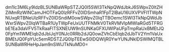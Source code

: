 dm1lc3M6Ly9ldzBLSUNBaWRpSTZJQ0l5SWl3TkNpQWdJbkJ6SWpvZ0ltZHZiMmRzWlNCamJHOTFaQ0lzRFFvZ0lDSmhaR1FpT2lBaU16UXVPVFl1TWpNNUxqRTBNeUlzRFFvZ0lDSndiM0owSWpvZ0lqTTBOemc1SWl3TkNpQWdJbWxrSWpvZ0lqWTBaR1UyTWpFeUxUUTFNMkV0TkRVMVlpMWlaRGd5TFRGbE1Ea3daVFV5TkRaaFlTSXNEUW9nSUNKaGFXUWlPaUFpTmpRaUxBMEtJQ0FpYm1WMElqb2dJblJqY0NJc0RRb2dJQ0owZVhCbElqb2dJbTV2Ym1VaUxBMEtJQ0FpYUc5emRDSTZJQ0lpTEEwS0lDQWljR0YwYUNJNklDSWlMQTBLSUNBaWRHeHpJam9nSWlJTkNuMD0=
